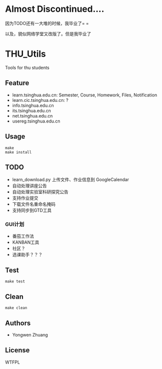 # Almost Discontinued....
因为TODO还有一大堆的时候，我毕业了= =

以及，貌似网络学堂又改版了。但是我毕业了

# THU_Utils
Tools for thu students

## Feature
* learn.tsinghua.edu.cn: Semester, Course, Homework, Files, Notification
* learn.cic.tsinghua.edu.cn: ?
* info.tsinghua.edu.cn
* its.tsinghua.edu.cn
* net.tsinghua.edu.cn
* usereg.tsinghua.edu.cn

## Usage
```
make
make install
```

## TODO
* learn_download.py 上传文件、作业信息到 GoogleCalendar
* 自动处理讲座公告
* 自动处理实验室科研探究公告
* 支持作业提交
* 下载文件名重命名掩码
* 支持同步到GTD工具

### GUI计划
* 番茄工作法
* KANBAN工具
* 社区？
* 选课助手？？？

## Test
```
make test
```

## Clean
```
make clean
```

## Authors
* Yongwen Zhuang

## License
WTFPL

